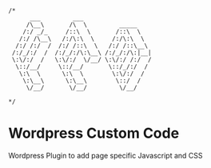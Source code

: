     /*
          ___         ___                   
         /\__\       /\  \         _____    
        /:/ _/_     /::\  \       /::\  \   
       /:/ /\__\   /:/\:\  \     /:/\:\  \  
      /:/ /:/  /  /:/ /::\  \   /:/ /::\__\ 
     /:/_/:/  /  /:/_/:/\:\__\ /:/_/:/\:|__|
     \:\/:/  /   \:\/:/  \/__/ \:\/:/ /:/  /
      \::/__/     \::/__/       \::/_/:/  / 
       \:\  \      \:\  \        \:\/:/  /  
        \:\__\      \:\__\        \::/  /   
         \/__/       \/__/         \/__/
         
    */

Wordpress Custom Code
=====================

Wordpress Plugin to add page specific Javascript and CSS
